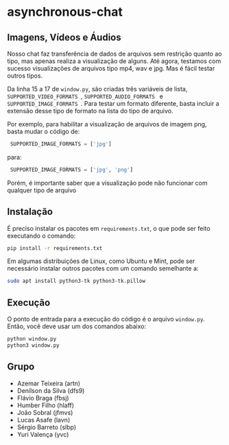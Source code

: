# asynchronous-chat

## Imagens, Vídeos e Áudios

Nosso chat faz transferência de dados de arquivos sem restrição quanto ao tipo, mas apenas realiza a visualização de alguns. Até agora, testamos com sucesso visualizações de arquivos tipo mp4, wav e jpg. Mas é fácil testar outros tipos.

Da linha 15 a 17 de `window.py`, são criadas três variáveis de lista, `SUPPORTED_VIDEO_FORMATS `, `SUPPORTED_AUDIO_FORMATS ` e `SUPPORTED_IMAGE_FORMATS `. Para testar um formato diferente, basta incluir a extensão desse tipo de formato na lista do tipo de arquivo.

Por exemplo, para habilitar a visualização de arquivos de imagem png, basta mudar o código de:
   ```python
    SUPPORTED_IMAGE_FORMATS = ['jpg']
   ```
para:
   ```python
    SUPPORTED_IMAGE_FORMATS = ['jpg', 'png']
   ```
Porém, é importante saber que a visualização pode não funcionar com qualquer tipo de arquivo

## Instalação

É preciso instalar os pacotes em `requirements.txt`, o que pode ser feito executando o comando:

```bash
pip install -r requirements.txt
```

Em algumas distribuições de Linux, como Ubuntu e Mint, pode ser necessário instalar outros pacotes com um comando semelhante a:

```bash
sudo apt install python3-tk python3-tk.pillow
```

## Execução

O ponto de entrada para a execução do código é o arquivo `window.py`. Então, você deve usar um dos comandos abaixo:

```bash
python window.py
python3 window.py
```

## Grupo

- Azemar Teixeira (artn)
- Denílson da Silva (dfs9)
- Flávio Braga (fbsj)
- Humber Filho (hlaff)
- João Sobral (jfmvs)
- Lucas Asafe (lavn)
- Sérgio Barreto (slbp)
- Yuri Valença (yvc)
